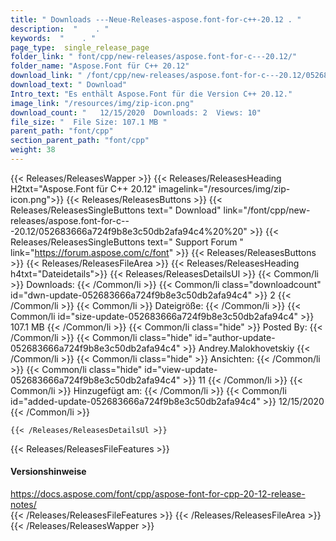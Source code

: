 ```yaml
---
title: " Downloads ---Neue-Releases-aspose.font-for-c++-20.12 . "
description:  "    . " 
keywords:  "    . " 
page_type:  single_release_page
folder_link: " font/cpp/new-releases/aspose.font-for-c---20.12/"
folder_name: "Aspose.Font für C++ 20.12"
download_link: " /font/cpp/new-releases/aspose.font-for-c---20.12/052683666a724f9b8e3c50db2afa94c4"
download_text: " Download"
Intro_text: "Es enthält Aspose.Font für die Version C++ 20.12."
image_link: "/resources/img/zip-icon.png"
download_count: "   12/15/2020  Downloads: 2  Views: 10"
file_size: "  File Size: 107.1 MB "
parent_path: "font/cpp"
section_parent_path: "font/cpp"
weight: 38
---
```


{{< Releases/ReleasesWapper >}}
  {{< Releases/ReleasesHeading H2txt="Aspose.Font für C++ 20.12" imagelink="/resources/img/zip-icon.png">}}
  {{< Releases/ReleasesButtons >}}
    {{< Releases/ReleasesSingleButtons text=" Download" link="/font/cpp/new-releases/aspose.font-for-c---20.12/052683666a724f9b8e3c50db2afa94c4%20%20" >}}
    {{< Releases/ReleasesSingleButtons text=" Support Forum " link="https://forum.aspose.com/c/font" >}}
  {{< Releases/ReleasesButtons >}}
  {{< Releases/ReleasesFileArea >}}
    {{< Releases/ReleasesHeading h4txt="Dateidetails">}}
    {{< Releases/ReleasesDetailsUl >}}
            {{< Common/li >}} Downloads: {{< /Common/li >}}
      {{< Common/li class="downloadcount" id="dwn-update-052683666a724f9b8e3c50db2afa94c4" >}} 2 {{< /Common/li >}}
      {{< Common/li >}} Dateigröße: {{< /Common/li >}}
      {{< Common/li id="size-update-052683666a724f9b8e3c50db2afa94c4" >}} 107.1 MB {{< /Common/li >}} 
      {{< Common/li  class="hide" >}} Posted By: {{< /Common/li >}} 
      {{< Common/li class="hide" id="author-update-052683666a724f9b8e3c50db2afa94c4" >}} Andrey.Malokhovetskiy {{< /Common/li >}}
      {{< Common/li class="hide" >}} Ansichten: {{< /Common/li >}}
      {{< Common/li class="hide" id="view-update-052683666a724f9b8e3c50db2afa94c4" >}} 11 {{< /Common/li >}}
      {{< Common/li >}} Hinzugefügt am: {{< /Common/li >}}
      {{< Common/li id="added-update-052683666a724f9b8e3c50db2afa94c4" >}} 12/15/2020 {{< /Common/li >}} 

    {{< /Releases/ReleasesDetailsUl >}}

  {{< Releases/ReleasesFileFeatures >}}
      <h4>Versionshinweise</h4><div> <a href="https://docs.aspose.com/font/cpp/aspose-font-for-cpp-20-12-release-notes/">https://docs.aspose.com/font/cpp/aspose-font-for-cpp-20-12-release-notes/</a></div>
  {{< /Releases/ReleasesFileFeatures >}}
 {{< /Releases/ReleasesFileArea >}}
{{< /Releases/ReleasesWapper >}}




